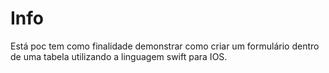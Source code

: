 # Info
Está poc tem como finalidade demonstrar como criar um formulário dentro de uma tabela utilizando a linguagem swift para IOS.
